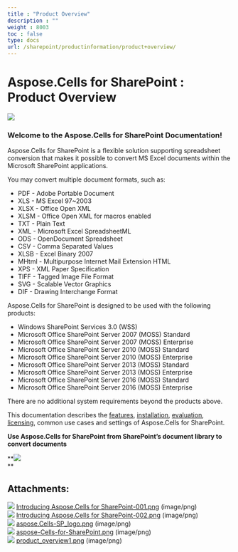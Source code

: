 ```yaml
---
title : "Product Overview" 
description : "" 
weight : 8003 
toc : false
type: docs
url: /sharepoint/productinformation/product+overview/
---
```


# Aspose.Cells for SharePoint : Product Overview


![](https://docs2.aspose.com/cells/sharepoint/attachments/thumbnails/6357010/6488065)

### Welcome to the Aspose.Cells for SharePoint Documentation!

Aspose.Cells for SharePoint is a flexible solution supporting spreadsheet conversion that makes it possible to convert MS Excel documents within the Microsoft SharePoint applications.

You may convert multiple document formats, such as:

*   PDF - Adobe Portable Document
*   XLS - MS Excel 97~2003
*   XLSX - Office Open XML
*   XLSM - Office Open XML for macros enabled
*   TXT - Plain Text
*   XML - Microsoft Excel SpreadsheetML
*   ODS - OpenDocument Spreadsheet
*   CSV - Comma Separated Values
*   XLSB - Excel Binary 2007
*   MHtml - Multipurpose Internet Mail Extension HTML
*   XPS - XML Paper Specification
*   TIFF - Tagged Image File Format
*   SVG - Scalable Vector Graphics
*   DIF - Drawing Interchange Format

Aspose.Cells for SharePoint is designed to be used with the following products:

*   Windows SharePoint Services 3.0 (WSS)
*   Microsoft Office SharePoint Server 2007 (MOSS) Standard
*   Microsoft Office SharePoint Server 2007 (MOSS) Enterprise
*   Microsoft Office SharePoint Server 2010 (MOSS) Standard
*   Microsoft Office SharePoint Server 2010 (MOSS) Enterprise
*   Microsoft Office SharePoint Server 2013 (MOSS) Standard
*   Microsoft Office SharePoint Server 2013 (MOSS) Enterprise
*   Microsoft Office SharePoint Server 2016 (MOSS) Standard
*   Microsoft Office SharePoint Server 2016 (MOSS) Enterprise

There are no additional system requirements beyond the products above.

This documentation describes the [features](https://docs2.aspose.com/cells/sharepoint/productinformation/features/), [installation](https://docs2.aspose.com/cells/sharepoint/productinformation/install/), [evaluation](https://docs2.aspose.com/cells/sharepoint/productinformation/evaluate+aspose.cells), [licensing](https://docs2.aspose.com/cells/sharepoint/productinformation/license/), common use cases and settings of Aspose.Cells for SharePoint.

**Use Aspose.Cells for SharePoint from SharePoint’s document library to convert documents**

**![](https://docs2.aspose.com/cells/sharepoint/attachments/6357010/48496647.png)  
**

## Attachments:

![](https://docs2.aspose.com/cells/sharepoint/images/icons/bullet_blue.gif) [Introducing Aspose.Cells for SharePoint-001.png](https://docs2.aspose.com/cells/sharepoint/attachments/6357010/6488069.png) (image/png)  
![](https://docs2.aspose.com/cells/sharepoint/images/icons/bullet_blue.gif) [Introducing Aspose.Cells for SharePoint-002.png](https://docs2.aspose.com/cells/sharepoint/attachments/6357010/6488067.png) (image/png)  
![](https://docs2.aspose.com/cells/sharepoint/images/icons/bullet_blue.gif) [aspose.Cells-SP\_logo.png](https://docs2.aspose.com/cells/sharepoint/attachments/6357010/6488068.png) (image/png)  
![](https://docs2.aspose.com/cells/sharepoint/images/icons/bullet_blue.gif) [aspose-Cells-for-SharePoint.png](https://docs2.aspose.com/cells/sharepoint/attachments/6357010/6488065.png) (image/png)  
![](https://docs2.aspose.com/cells/sharepoint/images/icons/bullet_blue.gif) [product\_overview1.png](https://docs2.aspose.com/cells/sharepoint/attachments/6357010/48496647.png) (image/png)  

